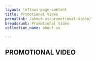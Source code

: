 ```yaml
---
layout: leftnav-page-content
title: Promotional Video
permalink: /about-us/promotional-video/
breadcrumb: Promotional Video
collection_name: about-us

---
```


PROMOTIONAL VIDEO
---
